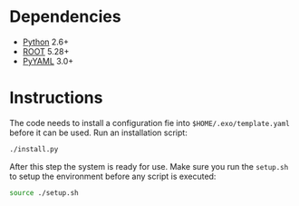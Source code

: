 # Dependencies

* [Python](http://www.python.org) 2.6+
* [ROOT](http://root.cern.ch) 5.28+
* [PyYAML](http://pyyaml.org/wiki/PyYAML) 3.0+

# Instructions 

The code needs to install a configuration fie into
```$HOME/.exo/template.yaml``` before it can be used. Run an installation
script:

```bash
./install.py
```

After this step the system is ready for use. Make sure you run the
```setup.sh``` to setup the environment before any script is executed:

```bash
source ./setup.sh
```
